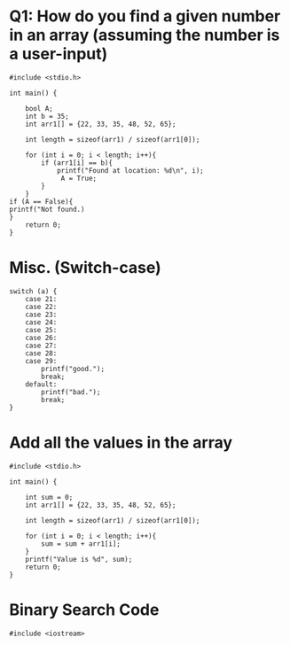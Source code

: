 # Q1: How do you find a given number in an array (assuming the number is a user-input) 

```
#include <stdio.h> 

int main() {
    
    bool A;
    int b = 35;
    int arr1[] = {22, 33, 35, 48, 52, 65}; 
    
    int length = sizeof(arr1) / sizeof(arr1[0]);
    
    for (int i = 0; i < length; i++){
        if (arr1[i] == b){
            printf("Found at location: %d\n", i);
	         A = True;
        }
    }
if (A == False){
printf("Not found.)
}
    return 0;
}
```

# Misc. (Switch-case)

```
switch (a) {
    case 21:
    case 22:
    case 23:
    case 24:
    case 25:
    case 26:
    case 27:
    case 28:
    case 29:
        printf("good.");
        break;
    default:
        printf("bad.");
        break;
}
```

# Add all the values in the array

```
#include <stdio.h> 

int main() {
    
	int sum = 0;
    int arr1[] = {22, 33, 35, 48, 52, 65}; 
    
    int length = sizeof(arr1) / sizeof(arr1[0]);
    
    for (int i = 0; i < length; i++){
	    sum = sum + arr1[i];
    }
    printf("Value is %d", sum);
    return 0;
}
```

# Binary Search Code

```
#include <iostream>


```